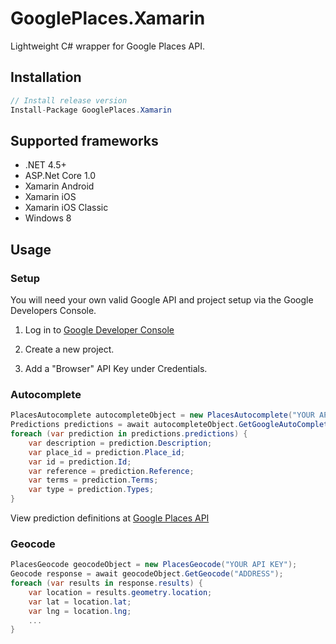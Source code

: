 # GooglePlaces.Xamarin
Lightweight C# wrapper for Google Places API.
## Installation
```csharp
// Install release version
Install-Package GooglePlaces.Xamarin

```

## Supported frameworks
* .NET 4.5+
* ASP.Net Core 1.0
* Xamarin Android
* Xamarin iOS 
* Xamarin iOS Classic
* Windows 8

## Usage

### Setup

You will need your own valid Google API and project setup via the Google Developers Console.

1. Log in to [Google Developer Console](https://console.developers.google.com)

2. Create a new project.

3. Add a "Browser" API Key under Credentials.

### Autocomplete

```csharp
PlacesAutocomplete autocompleteObject = new PlacesAutocomplete("YOUR API KEY");
Predictions predictions = await autocompleteObject.GetGoogleAutoComplete("SEARCH INPUT");
foreach (var prediction in predictions.predictions) {
    var description = prediction.Description;
	var place_id = prediction.Place_id;
	var id = prediction.Id;
	var reference = prediction.Reference;
	var terms = prediction.Terms;
	var type = prediction.Types;
}
```
View prediction definitions at [Google Places API](https://developers.google.com/places/web-service/autocomplete#place_autocomplete_responses)


### Geocode
```csharp
PlacesGeocode geocodeObject = new PlacesGeocode("YOUR API KEY");
Geocode response = await geocodeObject.GetGeocode("ADDRESS");
foreach (var results in response.results) {
	var location = results.geometry.location;
	var lat = location.lat;
	var lng = location.lng;
	...
}
```
